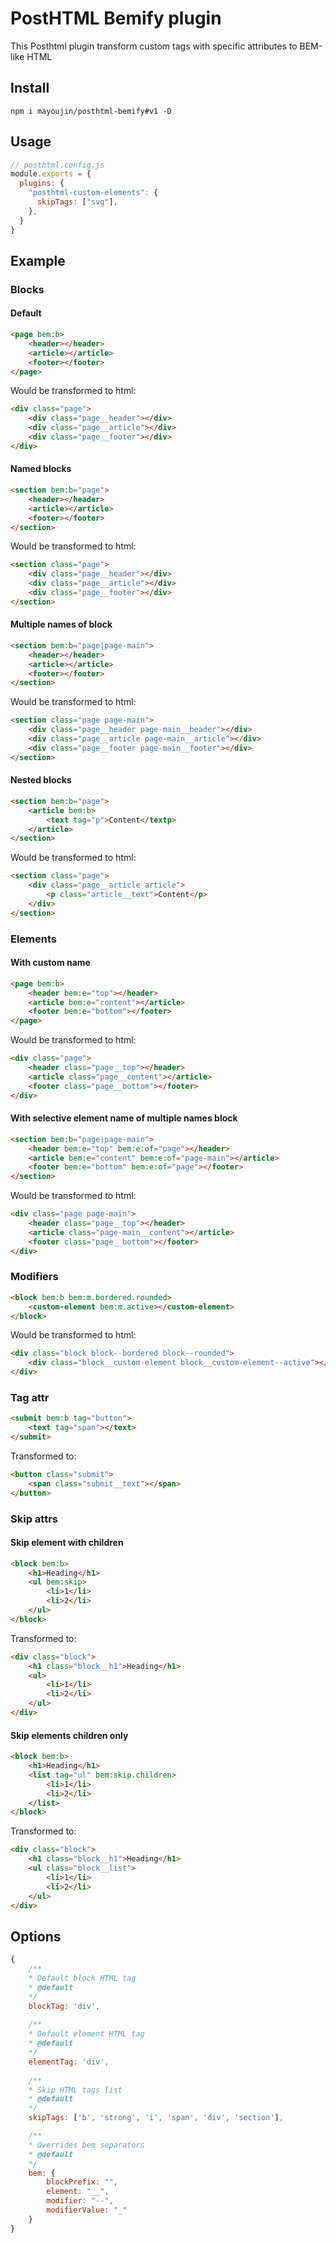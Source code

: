 # PostHTML Bemify plugin
This Posthtml plugin transform custom tags with specific attributes to BEM-like HTML

## Install
```
npm i mayoujin/posthtml-bemify#v1 -D
```

## Usage

```javascript
// posthtml.config.js
module.exports = {
  plugins: {
    "posthtml-custom-elements": {
      skipTags: ["svg"],
    },
  }
}
```

## Example

### Blocks

#### Default
```html
<page bem:b>
    <header></header>
    <article></article>
    <footer></footer>
</page>
```

Would be transformed to html:

```html
<div class="page">
    <div class="page__header"></div>
    <div class="page__article"></div>
    <div class="page__footer"></div>
</div>
```

#### Named blocks
```html
<section bem:b="page">
    <header></header>
    <article></article>
    <footer></footer>
</section>
```

Would be transformed to html:

```html
<section class="page">
    <div class="page__header"></div>
    <div class="page__article"></div>
    <div class="page__footer"></div>
</section>
```

#### Multiple names of block
```html
<section bem:b="page|page-main">
    <header></header>
    <article></article>
    <footer></footer>
</section>
```

Would be transformed to html:

```html
<section class="page page-main">
    <div class="page__header page-main__header"></div>
    <div class="page__article page-main__article"></div>
    <div class="page__footer page-main__footer"></div>
</section>
```

#### Nested blocks
```html
<section bem:b="page">
    <article bem:b>
        <text tag="p">Content</textp>
    </article>
</section>
```

Would be transformed to html:

```html
<section class="page">
    <div class="page__article article">
        <p class="article__text">Content</p>
    </div>
</section>
```

### Elements
#### With custom name
```html
<page bem:b>
    <header bem:e="top"></header>
    <article bem:e="content"></article>
    <footer bem:e="bottom"></footer>
</page>
```

Would be transformed to html:

```html
<div class="page">
    <header class="page__top"></header>
    <article class="page__content"></article>
    <footer class="page__bottom"></footer>
</div>
```

#### With selective element name of multiple names block
```html
<section bem:b="page|page-main">
    <header bem:e="top" bem:e:of="page"></header>
    <article bem:e="content" bem:e:of="page-main"></article>
    <footer bem:e="bottom" bem:e:of="page"></footer>
</section>
```

Would be transformed to html:

```html
<div class="page page-main">
    <header class="page__top"></header>
    <article class="page-main__content"></article>
    <footer class="page__bottom"></footer>
</div>
```

### Modifiers

```html
<block bem:b bem:m.bordered.rounded>
    <custom-element bem:m.active></custom-element>
</block>
```

Would be transformed to html:

```html
<div class="block block--bordered block--rounded">
    <div class="block__custom-element block__custom-element--active"></div>
</div>
```

### Tag attr

```html
<submit bem:b tag="button">
    <text tag="span"></text>
</submit>
```

Transformed to:

```html
<button class="submit">
    <span class="submit__text"></span>
</button>
```

### Skip attrs
#### Skip element with children

```html
<block bem:b>
    <h1>Heading</h1>
    <ul bem:skip>
        <li>1</li>
        <li>2</li>
    </ul>
</block>
```

Transformed to:

```html
<div class="block">
    <h1 class="block__h1">Heading</h1>
    <ul>
        <li>1</li>
        <li>2</li>
    </ul>
</div>
```

#### Skip elements children only
```html
<block bem:b>
    <h1>Heading</h1>
    <list tag="ul" bem:skip.children>
        <li>1</li>
        <li>2</li>
    </list>
</block>
```

Transformed to:

```html
<div class="block">
    <h1 class="block__h1">Heading</h1>
    <ul class="block__list">
        <li>1</li>
        <li>2</li>
    </ul>
</div>
```

## Options

```javascript
{
    /**
    * Default block HTML tag
    * @default
    */
    blockTag: 'div',
    
    /**
    * Default element HTML tag
    * @default
    */
    elementTag: 'div',
    
    /**
    * Skip HTML tags list
    * @default
    */
    skipTags: ['b', 'strong', 'i', 'span', 'div', 'section'],

    /**
    * Overrides bem separators
    * @default
    */
    bem: {
        blockPrefix: "",
        element: "__",
        modifier: "--",
        modifierValue: "_"
    }
}
```

